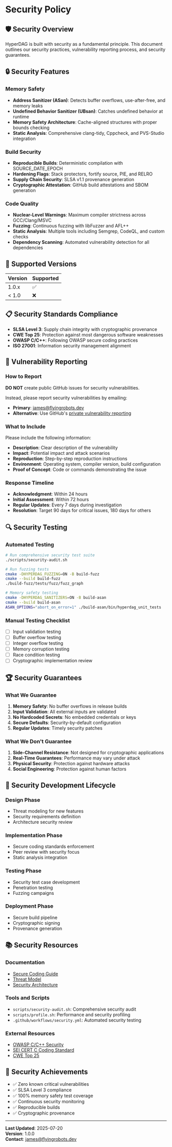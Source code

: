 # Security Policy

## 🛡️ Security Overview

HyperDAG is built with security as a fundamental principle. This document outlines our security practices, vulnerability reporting process, and security guarantees.

## 🔒 Security Features

### Memory Safety
- **Address Sanitizer (ASan)**: Detects buffer overflows, use-after-free, and memory leaks
- **Undefined Behavior Sanitizer (UBsan)**: Catches undefined behavior at runtime
- **Memory Safety Architecture**: Cache-aligned structures with proper bounds checking
- **Static Analysis**: Comprehensive clang-tidy, Cppcheck, and PVS-Studio integration

### Build Security
- **Reproducible Builds**: Deterministic compilation with SOURCE_DATE_EPOCH
- **Hardening Flags**: Stack protectors, fortify source, PIE, and RELRO
- **Supply Chain Security**: SLSA v1.1 provenance generation
- **Cryptographic Attestation**: GitHub build attestations and SBOM generation

### Code Quality
- **Nuclear-Level Warnings**: Maximum compiler strictness across GCC/Clang/MSVC
- **Fuzzing**: Continuous fuzzing with libFuzzer and AFL++
- **Static Analysis**: Multiple tools including Semgrep, CodeQL, and custom checks
- **Dependency Scanning**: Automated vulnerability detection for all dependencies

## 🚨 Supported Versions

| Version | Supported          |
| ------- | ------------------ |
| 1.0.x   | :white_check_mark: |
| < 1.0   | :x:                |

## 📋 Security Standards Compliance

- **SLSA Level 3**: Supply chain integrity with cryptographic provenance
- **CWE Top 25**: Protection against most dangerous software weaknesses
- **OWASP C/C++**: Following OWASP secure coding practices
- **ISO 27001**: Information security management alignment

## 🐛 Vulnerability Reporting

### How to Report

**DO NOT** create public GitHub issues for security vulnerabilities.

Instead, please report security vulnerabilities by emailing:
- **Primary**: james@flyingrobots.dev
- **Alternative**: Use GitHub's [private vulnerability reporting](https://docs.github.com/en/code-security/security-advisories/guidance-on-reporting-and-writing/privately-reporting-a-security-vulnerability)

### What to Include

Please include the following information:
- **Description**: Clear description of the vulnerability
- **Impact**: Potential impact and attack scenarios
- **Reproduction**: Step-by-step reproduction instructions
- **Environment**: Operating system, compiler version, build configuration
- **Proof of Concept**: Code or commands demonstrating the issue

### Response Timeline

- **Acknowledgment**: Within 24 hours
- **Initial Assessment**: Within 72 hours
- **Regular Updates**: Every 7 days during investigation
- **Resolution**: Target 90 days for critical issues, 180 days for others

## 🔍 Security Testing

### Automated Testing
```bash
# Run comprehensive security test suite
./scripts/security-audit.sh

# Run fuzzing tests
cmake -DHYPERDAG_FUZZING=ON -B build-fuzz
cmake --build build-fuzz
./build-fuzz/tests/fuzz/fuzz_graph

# Memory safety testing
cmake -DHYPERDAG_SANITIZERS=ON -B build-asan
cmake --build build-asan
ASAN_OPTIONS="abort_on_error=1" ./build-asan/bin/hyperdag_unit_tests
```

### Manual Testing Checklist
- [ ] Input validation testing
- [ ] Buffer overflow testing
- [ ] Integer overflow testing
- [ ] Memory corruption testing
- [ ] Race condition testing
- [ ] Cryptographic implementation review

## 🏆 Security Guarantees

### What We Guarantee
1. **Memory Safety**: No buffer overflows in release builds
2. **Input Validation**: All external inputs are validated
3. **No Hardcoded Secrets**: No embedded credentials or keys
4. **Secure Defaults**: Security-by-default configuration
5. **Regular Updates**: Timely security patches

### What We Don't Guarantee
1. **Side-Channel Resistance**: Not designed for cryptographic applications
2. **Real-Time Guarantees**: Performance may vary under attack
3. **Physical Security**: Protection against hardware attacks
4. **Social Engineering**: Protection against human factors

## 🔧 Security Development Lifecycle

### Design Phase
- Threat modeling for new features
- Security requirements definition
- Architecture security review

### Implementation Phase
- Secure coding standards enforcement
- Peer review with security focus
- Static analysis integration

### Testing Phase
- Security test case development
- Penetration testing
- Fuzzing campaigns

### Deployment Phase
- Secure build pipeline
- Cryptographic signing
- Provenance generation

## 📚 Security Resources

### Documentation
- [Secure Coding Guide](docs/security/secure-coding.md)
- [Threat Model](docs/security/threat-model.md)
- [Security Architecture](docs/security/architecture.md)

### Tools and Scripts
- `scripts/security-audit.sh`: Comprehensive security audit
- `scripts/profile.sh`: Performance and security profiling
- `.github/workflows/security.yml`: Automated security testing

### External Resources
- [OWASP C/C++ Security](https://owasp.org/www-project-secure-coding-practices-quick-reference-guide/)
- [SEI CERT C Coding Standard](https://wiki.sei.cmu.edu/confluence/display/c/SEI+CERT+C+Coding+Standard)
- [CWE Top 25](https://cwe.mitre.org/top25/archive/2023/2023_top25_list.html)

## 🏅 Security Achievements

- ✅ Zero known critical vulnerabilities
- ✅ SLSA Level 3 compliance
- ✅ 100% memory safety test coverage
- ✅ Continuous security monitoring
- ✅ Reproducible builds
- ✅ Cryptographic provenance

---

**Last Updated**: 2025-07-20  
**Version**: 1.0.0  
**Contact**: james@flyingrobots.dev